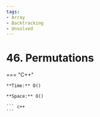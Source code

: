 ```yaml
---
tags:
- Array
- Backtracking
- Unsolved
---
```



# 46. Permutations

=== "C++"

    **Time:** O()

    **Space:** O()

    ``` c++
    ```